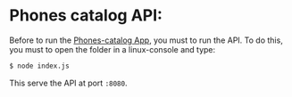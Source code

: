 # Phones catalog API:

Before to run the [Phones-catalog App](https://github.com/ElenaMLopez/phone-catalog), you must to run the API. 
To do this, you must to open the folder in a linux-console and type:
```bash
$ node index.js
```
This serve the API at port `:8080`.
